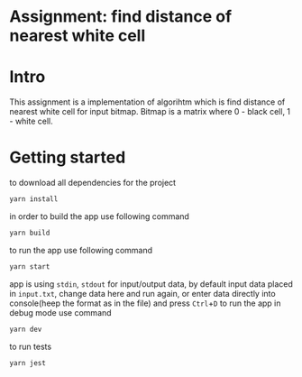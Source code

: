 # Assignment: find distance of nearest white cell
# Intro 
This assignment is a implementation of algorihtm which is find distance of nearest white cell for input bitmap. Bitmap is a matrix where 0 - black cell, 1 - white cell.
# Getting started 
to download all dependencies for the project 
```bash
yarn install
```
in order to build the app use following command
```bash
yarn build
```
to run the app use following command
```bash
yarn start
```
app is using `stdin`, `stdout` for input/output data,
by default input data placed in `input.txt`, change data here and run again, 
or enter data directly into console(heep the format as in the file) and press `Ctrl`+`D` 
to run the app in debug mode use command
```bash
yarn dev
```
to run tests
```bash
yarn jest
```
